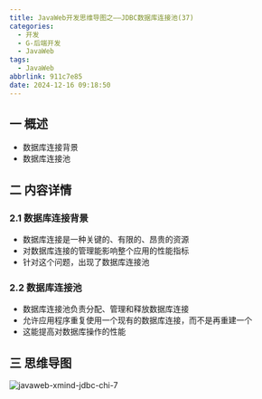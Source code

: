 ```yaml
---
title: JavaWeb开发思维导图之——JDBC数据库连接池(37)
categories:
  - 开发
  - G-后端开发
  - JavaWeb
tags:
  - JavaWeb
abbrlink: 911c7e85
date: 2024-12-16 09:18:50
---
```

## 一 概述

* 数据库连接背景
* 数据库连接池

<!--more-->

## 二 内容详情

### 2.1 数据库连接背景

* 数据库连接是一种关键的、有限的、昂贵的资源
* 对数据库连接的管理能影响整个应用的性能指标
* 针对这个问题，出现了数据库连接池

### 2.2 数据库连接池

* 数据库连接池负责分配、管理和释放数据库连接
* 允许应用程序重复使用一个现有的数据库连接，而不是再重建一个
* 这能提高对数据库操作的性能

## 三 思维导图

![javaweb-xmind-jdbc-chi-7][1]



[1]:https://cdn.jsdelivr.net/gh/PGzxc/CDN/blog-java/javaweb-xmind-jdbc-chi-7.png